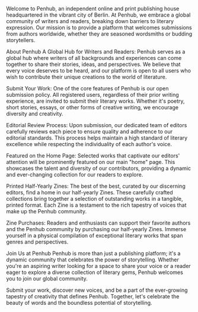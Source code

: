 Welcome to Penhub, an independent online and print publishing house headquartered in the vibrant city of Berlin. At Penhub, we embrace a global community of writers and readers, breaking down barriers to literary expression. Our mission is to provide a platform that welcomes submissions from authors worldwide, whether they are seasoned wordsmiths or budding storytellers.

About Penhub
A Global Hub for Writers and Readers:
Penhub serves as a global hub where writers of all backgrounds and experiences can come together to share their stories, ideas, and perspectives. We believe that every voice deserves to be heard, and our platform is open to all users who wish to contribute their unique creations to the world of literature.

Submit Your Work:
One of the core features of Penhub is our open submission policy. All registered users, regardless of their prior writing experience, are invited to submit their literary works. Whether it's poetry, short stories, essays, or other forms of creative writing, we encourage diversity and creativity.

Editorial Review Process:
Upon submission, our dedicated team of editors carefully reviews each piece to ensure quality and adherence to our editorial standards. This process helps maintain a high standard of literary excellence while respecting the individuality of each author's voice.

Featured on the Home Page:
Selected works that captivate our editors' attention will be prominently featured on our main "home" page. This showcases the talent and diversity of our contributors, providing a dynamic and ever-changing collection for our readers to explore.

Printed Half-Yearly Zines:
The best of the best, curated by our discerning editors, find a home in our half-yearly Zines. These carefully crafted collections bring together a selection of outstanding works in a tangible, printed format. Each Zine is a testament to the rich tapestry of voices that make up the Penhub community.

Zine Purchases:
Readers and enthusiasts can support their favorite authors and the Penhub community by purchasing our half-yearly Zines. Immerse yourself in a physical compilation of exceptional literary works that span genres and perspectives.

Join Us at Penhub
Penhub is more than just a publishing platform; it's a dynamic community that celebrates the power of storytelling. Whether you're an aspiring writer looking for a space to share your voice or a reader eager to explore a diverse collection of literary gems, Penhub welcomes you to join our global community.

Submit your work, discover new voices, and be a part of the ever-growing tapestry of creativity that defines Penhub. Together, let's celebrate the beauty of words and the boundless potential of storytelling.